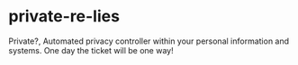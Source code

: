 # private-re-lies
Private?, Automated privacy controller within your personal information and systems. One day the ticket will be one way!


